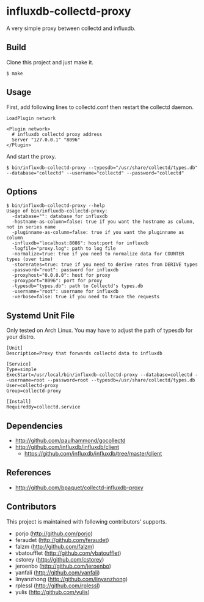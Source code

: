 influxdb-collectd-proxy
=======================

A very simple proxy between collectd and influxdb.

## Build

Clone this project and just make it.

```
$ make
```

## Usage

First, add following lines to collectd.conf then restart the collectd daemon.

```
LoadPlugin network

<Plugin network>
  # influxdb collectd proxy address
  Server "127.0.0.1" "8096"
</Plugin>
```

And start the proxy.

```
$ bin/influxdb-collectd-proxy --typesdb="/usr/share/collectd/types.db" --database="collectd" --username="collectd" --password="collectd"
```

## Options

```
$ bin/influxdb-collectd-proxy --help
Usage of bin/influxdb-collectd-proxy:
  -database="": database for influxdb
  -hostname-as-column=false: true if you want the hostname as column, not in series name
  -pluginname-as-column=false: true if you want the pluginname as column
  -influxdb="localhost:8086": host:port for influxdb
  -logfile="proxy.log": path to log file
  -normalize=true: true if you need to normalize data for COUNTER types (over time)
  -storerates=true: true if you need to derive rates from DERIVE types
  -password="root": password for influxdb
  -proxyhost="0.0.0.0": host for proxy
  -proxyport="8096": port for proxy
  -typesdb="types.db": path to Collectd's types.db
  -username="root": username for influxdb
  -verbose=false: true if you need to trace the requests
```

## Systemd Unit File

Only tested on Arch Linux. You may have to adjust the path of typesdb for your distro.

```
[Unit]
Description=Proxy that forwards collectd data to influxdb

[Service]
Type=simple
ExecStart=/usr/local/bin/influxdb-collectd-proxy --database=collectd --username=root --password=root --typesdb=/usr/share/collectd/types.db
User=collectd-proxy
Group=collectd-proxy

[Install]
RequiredBy=collectd.service
```

## Dependencies

- http://github.com/paulhammond/gocollectd
- http://github.com/influxdb/influxdb/client
  - https://github.com/influxdb/influxdb/tree/master/client

## References

- http://github.com/bpaquet/collectd-influxdb-proxy

## Contributors

This project is maintained with following contributors' supports.

- porjo (http://github.com/porjo)
- feraudet (http://github.com/feraudet)
- falzm (http://github.com/falzm)
- vbatoufflet (http://github.com/vbatoufflet)
- cstorey (http://github.com/cstorey)
- jeroenbo (http://github.com/jeroenbo)
- yanfali (http://github.com/yanfali)
- linyanzhong (http://github.com/linyanzhong)
- rplessl (http://github.com/rplessl)
- yulis (http://github.com/yulis)
